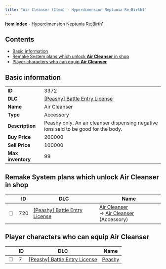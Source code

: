 ```yaml
---
title: "Air Cleanser (Item) - Hyperdimension Neptunia Re;Birth1"
---
```


[**Item Index**](/neptunia/rb1/item/index.html) - [Hyperdimension Neptunia Re;Birth1](/neptunia/rb1)

## Contents

- [Basic information](#basic-information)
- [Remake System plans which unlock **Air Cleanser** in shop](#remake-system-plans-which-unlock-air-cleanser-in-shop)
- [Player characters who can equip **Air Cleanser**](#player-characters-who-can-equip-air-cleanser)

## Basic information

|   |   |
| -- | -- |
| **ID** | 3372 |
| **DLC** | [[Peashy] Battle Entry License](/neptunia/rb1/dlc/8-peashy.html) |
| **Name** | Air Cleanser |
| **Type** | Accessory |
| **Description** | Peashy only. An air cleanser dispensing negative ions said to be good for the body. |
| **Buy Price** | 200000 |
| **Sell Price** | 100000 |
| **Max inventory** | 99 |

## Remake System plans which unlock **Air Cleanser** in shop

|    | ID | DLC | Name |
| -- | -- | --- | ---- |
| <input type="checkbox" id="rb1-remake-8-720" class="trackbox" /> | 720 | [[Peashy] Battle Entry License](/neptunia/rb1/dlc/8-peashy.html) | [Air Cleanser](/neptunia/rb1/remake/8-720-air-cleanser.html)<br />→ [Air Cleanser](/neptunia/rb1/item/8-3372-air-cleanser.html) (Accessory) |

## Player characters who can equip **Air Cleanser**

|    | ID | DLC | Name |
| -- | -- | --- | ---- |
| <input type="checkbox" id="rb1-player-8-7" class="trackbox" /> | 7 | [[Peashy] Battle Entry License](/neptunia/rb1/dlc/8-peashy.html) | [Peashy](/neptunia/rb1/player/8-7-peashy.html) |